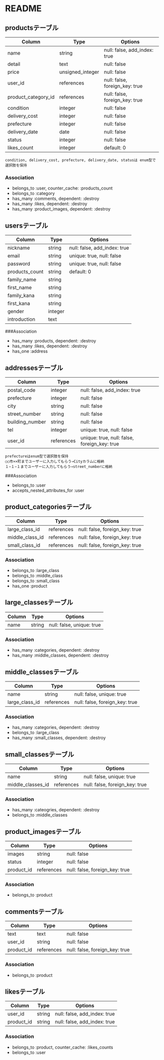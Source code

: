 # README

## productsテーブル

|Column|Type|Options|
|------|----|-------|
|name|string|null: false, add_index: true|
|detail|text|null: false|
|price|unsigned_integer|null: false|
|user_id|references|null: false, foreign_key: true|
|product_category_id|references|null: false, foreign_key: true|
|condition|integer|null: false|
|delivery_cost|integer|null: false|
|prefecture|integer|null: false|
|delivery_date|date|null: false|
|status|integer|null: false|
|likes_count|integer|default: 0|

```
condition, delivery_cost, prefecture, delivery_date, statusは enum型で選択肢を保持
```

### Association
- belongs_to :user, counter_cache: :products_count
- belongs_to :category
- has_many :comments, dependent: :destroy
- has_many :likes, dependent: :destroy
- has_many :product_images, dependent: :destroy

## usersテーブル

|Column|Type|Options|
|------|----|-------|
|nickname|string|null: false, add_index: true|
|email|string|unique: true, null: false|
|password|string|unique: true, null: false|
|products_count|string|default: 0|
|family_name|string||
|first_name|string||
|family_kana|string||
|first_kana|string||
|gender|integer||
|introduction|text||

###Association
- has_many :products, dependent: :destroy
- has_many :likes, dependent: :destroy
- has_one :address

## addressesテーブル

|Column|Type|Options|
|------|----|-------|
|postal_code|integer|null: false, add_index: true|
|prefecture|integer|null: false|
|city|string|null: false|
|street_number|string|null: false|
|building_number|string|null: false|
|tel|integer|unique: true, null: false|
|user_id|references|unique: true, null: false, foreign_key: true|

```
prefectureはenum型で選択肢を保持
○○市××町までユーザーに入力してもらう→Cityカラムに格納
１−１−１までユーザーに入力してもらう→street_numberに格納
```

###Association
- belongs_to :user
- accepts_nested_attributes_for :user

## product_categoriesテーブル

|Column|Type|Options|
|------|----|-------|
|large_class_id|references|null: false, foreign_key: true|
|middle_class_id|references|null: false, foreign_key: true|
|small_class_id|references|null: false, foreign_key: true|

### Association
- belongs_to :large_class
- belongs_to :middle_class
- belongs_to :small_class
- has_one :product

## large_classesテーブル

|Column|Type|Options|
|------|----|-------|
|name|string|null: false, unique: true|

### Association
- has_many :categories, dependent: :destroy
- has_many :middle_classes, dependent: :destroy

## middle_classesテーブル

|Column|Type|Options|
|------|----|-------|
|name|string|null: false, unique: true|
|large_class_id|references|null: false, foreign_key: true|

### Association
- has_many :categories, dependent: :destroy
- belongs_to :large_class
- has_many :small_classes, dependent: :destroy


## small_classesテーブル

|Column|Type|Options|
|------|----|-------|
|name|string|null: false, unique: true|
|middle_classes_id|references|null: false, foreign_key: true|

### Association
- has_many :cateogries, dependent: :destroy
- belongs_to :middle_classes

## product_imagesテーブル

|Column|Type|Options|
|------|----|-------|
|images|string|null: false|
|status|integer|null: false|
|product_id|references|null: false, foreign_key: true|

### Association
- belongs_to :product


## commentsテーブル

|Column|Type|Options|
|------|----|-------|
|text|text|null: false|
|user_id|string|null: false|
|product_id|references|null: false, foreign_key: true|

### Association
- belongs_to :product


## likesテーブル

|Column|Type|Options|
|------|----|-------|
|user_id|string|null: false, add_index: true|
|product_id|string|null: false, add_index: true|

### Association
- belongs_to :product, counter_cache: :likes_counts
- belongs_to :user
